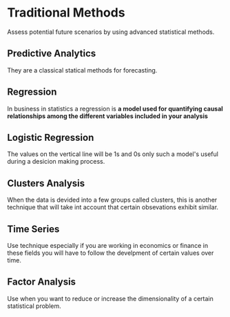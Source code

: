 # Traditional Methods

Assess potential future scenarios by using advanced statistical methods.

## Predictive Analytics

They are a classical statical methods for forecasting.

## Regression

In business in statistics a regression is **a model used for quantifying causal relationships among the different variables included in your analysis**

## Logistic Regression

The values on the vertical line will be 1s and 0s only such a model's useful during a desicion making process.

## Clusters Analysis

When the data is devided into a few groups called clusters, this is another technique that will take int account that certain obsevations exhibit similar.

## Time Series

Use technique especially if you are working in economics or finance in these fields you will have to follow the develpment of certain values over time.

## Factor Analysis

Use when you want to reduce or increase the dimensionality of a certain statistical problem.